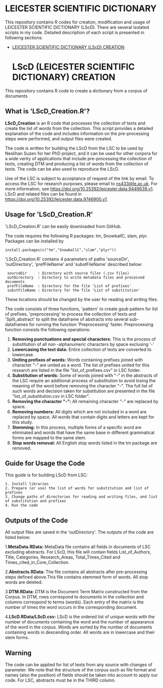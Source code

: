    # LEICESTER SCIENTIFIC DICTIONARY
   
This repository contains R codes for creation, modification and usage of LEICESTER SCIENTIFIC DICTIONARY (LScD). There are several isolated scripts in my code. Detailed description of each script is presented in following sections:

* <a href="#L1">LEICESTER SCIENTIFIC DICTIONARY (LScD) CREATION</a>

   
   # <a name="L1">LScD (LEICESTER SCIENTIFIC DICTIONARY) CREATION</a>
This repository contains R code to create a dictionary from a corpus of documents


   ## What is 'LScD_Creation.R'?

**LScD_Creation** is an R code that processes the collection of texts and create the list of words from the collection. This script provides a detailed explanation of the code and includes information on the pre-processing steps were performed, and output files were created.

The code is written for building the LScD from the LSC to be used by Neslihan Suzen for her PhD project, and it can be used for other corpora for a wide verity of applications that include pre-processing the collection of texts, creating DTM and producing a list of words from the collection of texts. The code can be also used to reproduce the LScD.

Use of the LSC is subject to acceptance of request of the link by email. To access the LSC for research purposes, please email to ns433@le.ac.uk. For more information, see https://doi.org/10.25392/leicester.data.9449639.v1. LScD and related files can be found in https://doi.org/10.25392/leicester.data.9746900.v1.


   ## Usage for 'LScD_Creation.R'

'LScD_Creation.R' can be easily downloaded from GitHub.

The code requires the following R packages: tm, SnowballC, slam, plyr. Packages can be installed by

    install.packages(c("tm","SnowballC","slam","plyr"))

'LScD_Creation.R' contains 4 parameters of paths 'sourceDir', 'outDirectory', 'prefFileName' and 'substFileName' described below:

     sourceDir     : Directory with source files (.csv files)
     outDirectory  : Directory to write metadata files and processed documents
     prefFileName  : Directory for the file 'List of prefixes'
     substFileName : Directory for the file 'List of substitution'
  
These locations should be changed by the user for reading and writing files. 

The code consists of three functions, 'pattern' to create gsub pattern for list of prefixes, 'preprocessing' to process the collection of texts and 'Split_abstract' to split the dataframe of abstracts into several sub-dataframes for running the function 'Preprocessing' faster. Preprocessing function consists the following operations:

   1.	**Removing punctuations and special characters:** This is the process of substitution of all non -alphanumeric characters by space exclusing '-' 
   2.	**Lowercasing the text data:** Entire collection of texts are converted to lowercase. 
   3.	**Uniting prefixes of words:** Words containing prefixes joined with character "-" are united as a word. The list of prefixes united for this research are listed in the file "list_of_prefixes.csv" in LSC folder. 
   4.	**Substitution of words:** Some of words joined with "-" in the abstracts of the LSC require an additional process of substitution to avoid losing the meaning of the word before removing the character "-". The full list of such words and decision taken for substitution are presented in the file "list_of_substitution.csv in LSC folder". 
   5.	**Removing the character "-":** All remaining character "-" are replaced by space. 
   6.	**Removing numbers:** All digits which are not included in a word are replaced by space. All words that contain digits and letters are kept for this study.
   7.	**Stemming:** In this process, multiple forms of a specific word are eliminated and words that have the same base in different grammatical forms are mapped to the same stem. 
   8.	**Stop words removal:** All English stop words listed in the tm package are removed.


   ## Guide for Usage the Code
     
This guide is for building LScD from LSC:

    1. Install libraries
    2. Prepare (or use) the list of words for substitution and list of prefixes  
    3. Change paths of directories for reading and writing files, and list of substitution and prefixes
    4. Run the code

      
  ##  Outputs of the Code
    
All output files are saved in the 'outDirectory'. The outputs of the code are listed below:
  
   1.**MetaData.RData:** MetaData file contains all fields in documents of LSC excluding abstracts. For LScD, this file will contain fields List_of_Authors, Title, Categories, Research_Areas, Total_Times_Cited and Times_cited_in_Core_Collection.
  
  2.**Abstracts.RData:** The file contains all abstracts after pre-processing steps defined above.This file contains stemmed form of words. All stop words are deleted.
  
  3.**DTM.RData:** DTM is the Document Term Matrix constructed from the Corpus. In DTM, rows correspond to documents in the collection and columns correspond to terms (words). Each entry of the matrix is the number of times the word occurs in the corresponding document. 
  
  4.**LScD.RData/LScD.csv:** LScD is the ordered list of unique words with the number of documents containing the word and the number of appearance of the word in the corpus. Words are sorted by the number of documents containing words in descending order. All words are in lowercase and their stem forms.   
  
  
  
  ## Warning
 
The code can be applied for list of texts from any source with changes of parameter. We note that the structure of the corpus such as file format and names (also the position) of fields should be taken into account to apply our code.
For LSC, abstracts must be in the THIRD column. 
  
  
  
